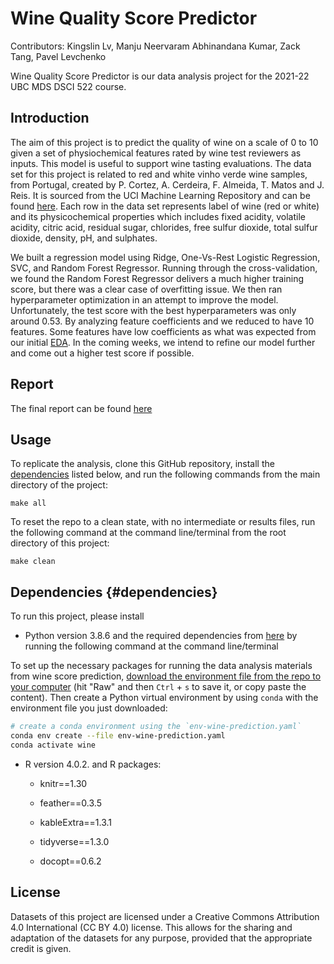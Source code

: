 # Wine Quality Score Predictor

Contributors: Kingslin Lv, Manju Neervaram Abhinandana Kumar, Zack Tang, Pavel Levchenko

Wine Quality Score Predictor is our data analysis project for the 2021-22 UBC MDS DSCI 522 course.

## Introduction

The aim of this project is to predict the quality of wine on a scale of 0 to 10 given a set of physiochemical features rated by wine test reviewers as inputs. This model is useful to support wine tasting evaluations. The data set for this project is related to red and white vinho verde wine samples, from Portugal, created by P. Cortez, A. Cerdeira, F. Almeida, T. Matos and J. Reis. It is sourced from the UCI Machine Learning Repository and can be found [here](https://archive.ics.uci.edu/ml/datasets/wine+quality). Each row in the data set represents label of wine (red or white) and its physicochemical properties which includes fixed acidity, volatile acidity, citric acid, residual sugar, chlorides, free sulfur dioxide, total sulfur dioxide, density, pH, and sulphates.

We built a regression model using Ridge, One-Vs-Rest Logistic Regression, SVC, and Random Forest Regressor. Running through the cross-validation, we found the Random Forest Regressor delivers a much higher training score, but there was a clear case of overfitting issue. We then ran hyperparameter optimization in an attempt to improve the model. Unfortunately, the test score with the best hyperparameters was only around 0.53. By analyzing feature coefficients and we reduced to have 10 features. Some features have low coefficients as what was expected from our initial [EDA](https://github.com/UBC-MDS/DSCI_522_Group19_Wine_Quality_Score_Predictor/blob/main/src/Wine_Score_EDA.ipynb). In the coming weeks, we intend to refine our model further and come out a higher test score if possible.

## Report

The final report can be found [here](https://github.com/UBC-MDS/DSCI_522_Group19_Wine_Quality_Score_Predictor/blob/main/doc/Wine_Quality_Score_Predictor_report.md)

## Usage

To replicate the analysis, clone this GitHub repository, install the [dependencies](#dependencies) listed below, and run the following commands from the main directory of the project:
```
make all
```
To reset the repo to a clean state, with no intermediate or results files, run the following command at the command line/terminal from the root directory of this project:
```
make clean
```

## Dependencies {#dependencies}

To run this project, please install

-   Python version 3.8.6 and the required dependencies from [here](https://github.com/UBC-MDS/DSCI_522_Group19_Wine_Quality_Score_Predictor/blob/main/env-wine-prediction.yaml) by running the following command at the command line/terminal

To set up the necessary packages for running the data analysis materials from wine score prediction, [download the environment file from the repo to your computer](https://github.com/UBC-MDS/DSCI_522_Group19_Wine_Quality_Score_Predictor/blob/main/env-wine-prediction.yaml) (hit "Raw" and then `Ctrl` + `s` to save it, or copy paste the content). Then create a Python virtual environment by using `conda` with the environment file you just downloaded:

``` bash
# create a conda environment using the `env-wine-prediction.yaml`
conda env create --file env-wine-prediction.yaml
conda activate wine
```

-   R version 4.0.2. and R packages:

    -   knitr==1.30

    -   feather==0.3.5

    -   kableExtra==1.3.1

    -   tidyverse==1.3.0

    -   docopt==0.6.2

## License

Datasets of this project are licensed under a Creative Commons Attribution 4.0 International (CC BY 4.0) license. This allows for the sharing and adaptation of the datasets for any purpose, provided that the appropriate credit is given.
